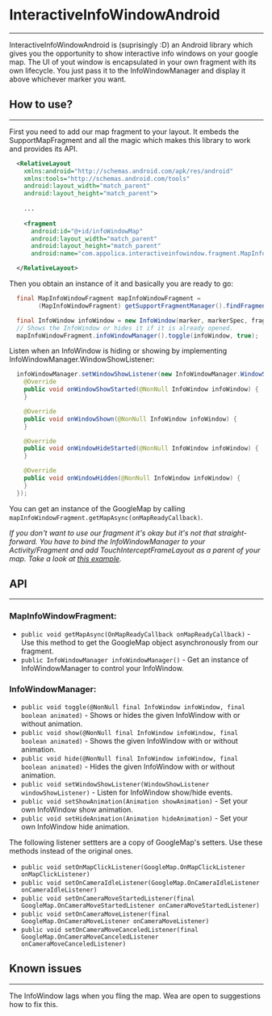 # InteractiveInfoWindowAndroid
----
InteractiveInfoWindowAndroid is (suprisingly :D) an Android library which gives you the opportunity to show interactive info windows on your google map. The UI of yout window is encapsulated in your own fragment with its own lifecycle. You just pass it to the InfoWindowManager and display it above whichever marker you want.

## How to use?
----
First you need to add our map fragment to your layout. It embeds the SupportMapFragment and all the magic which makes this library to work and provides its API.

```xml
  <RelativeLayout
    xmlns:android="http://schemas.android.com/apk/res/android"
    xmlns:tools="http://schemas.android.com/tools"
    android:layout_width="match_parent"
    android:layout_height="match_parent">
    
    ...
    
    <fragment
      android:id="@+id/infoWindowMap"
      android:layout_width="match_parent"
      android:layout_height="match_parent"
      android:name="com.appolica.interactiveinfowindow.fragment.MapInfoWindowFragment"/>

  </RelativeLayout>
```

Then you obtain an instance of it and basically you are ready to go:

```java
  final MapInfoWindowFragment mapInfoWindowFragment =
        (MapInfoWindowFragment) getSupportFragmentManager().findFragmentById(R.id.infoWindowMap);

  final InfoWindow infoWindow = new InfoWindow(marker, markerSpec, fragment);
  // Shows the InfoWindow or hides it if it is already opened.
  mapInfoWindowFragment.infoWindowManager().toggle(infoWindow, true); 
```
Listen when an InfoWindow is hiding or showing by implementing InfoWindowManager.WindowShowListener:

```java
  infoWindowManager.setWindowShowListener(new InfoWindowManager.WindowShowListener() {
    @Override
    public void onWindowShowStarted(@NonNull InfoWindow infoWindow) {
    }

    @Override
    public void onWindowShown(@NonNull InfoWindow infoWindow) {
    }

    @Override
    public void onWindowHideStarted(@NonNull InfoWindow infoWindow) {
    }

    @Override
    public void onWindowHidden(@NonNull InfoWindow infoWindow) {
    }
  });
```
You can get an instance of the GoogleMap by calling ```mapInfoWindowFragment.getMapAsync(onMapReadyCallback)```.

_If you don't want to use our fragment it's okay but it's not that straight-forward. You have to bind the InfoWindowManager to your Activity/Fragment and add TouchInterceptFrameLayout as a parent of your map. Take a look at [this example](https://github.com/Appolica/InteractiveInfoWindowAndroid/blob/develop/sample/src/main/java/com/appolica/sample/activities/SampleWithMapViewActivity.java)._

## API
----
### MapInfoWindowFragment:

 * ```public void getMapAsync(OnMapReadyCallback onMapReadyCallback)``` - Use this method to get the GoogleMap object asynchronously from our fragment.
 * ```public InfoWindowManager infoWindowManager()``` - Get an instance of InfoWindowManager to control your InfoWindow.

### InfoWindowManager:
 * ```public void toggle(@NonNull final InfoWindow infoWindow, final boolean animated)``` - Shows or hides the given InfoWindow with or without animation.
 * ```public void show(@NonNull final InfoWindow infoWindow, final boolean animated)``` - Shows the given InfoWindow with or without animation.
 * ```public void hide(@NonNull final InfoWindow infoWindow, final boolean animated)``` - Hides the given InfoWindow with or without animation.
 * ```public void setWindowShowListener(WindowShowListener windowShowListener)``` - Listen for InfoWindow show/hide events.
 * ```public void setShowAnimation(Animation showAnimation)``` - Set your own InfoWindow show animation.
 * ```public void setHideAnimation(Animation hideAnimation)``` - Set your own InfoWindow hide animation.
 
The following listener settters are a copy of GoogleMap's setters. Use these methods instead of the original ones.
 
 * ```public void setOnMapClickListener(GoogleMap.OnMapClickListener onMapClickListener)```
 * ```public void setOnCameraIdleListener(GoogleMap.OnCameraIdleListener onCameraIdleListener)```
 * ```public void setOnCameraMoveStartedListener(final GoogleMap.OnCameraMoveStartedListener onCameraMoveStartedListener)```
 * ```public void setOnCameraMoveListener(final GoogleMap.OnCameraMoveListener onCameraMoveListener)```
 * ```public void setOnCameraMoveCanceledListener(final GoogleMap.OnCameraMoveCanceledListener onCameraMoveCanceledListener)```



## Known issues
----
The InfoWindow lags when you fling the map. Wea are open to suggestions how to fix this.
